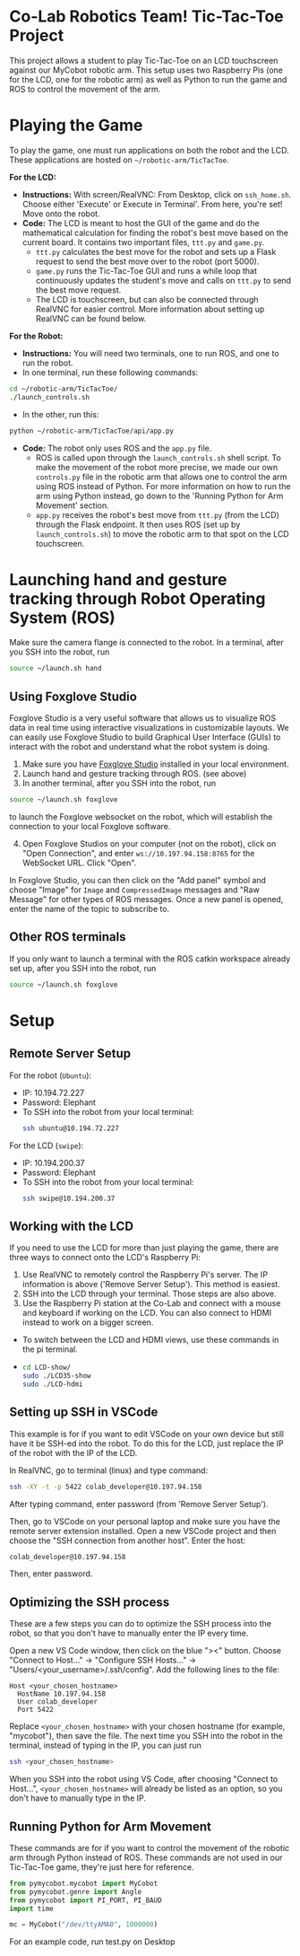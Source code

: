 # Co-Lab Robotics Team! Tic-Tac-Toe Project

This project allows a student to play Tic-Tac-Toe on an LCD touchscreen against our MyCobot robotic arm. This setup uses two Raspberry Pis (one for the LCD, one for the robotic arm) as well as Python to run the game and ROS to control the movement of the arm.

# Playing the Game
To play the game, one must run applications on both the robot and the LCD. These applications are hosted on `~/robotic-arm/TicTacToe`.

**For the LCD:**
* **Instructions:** With screen/RealVNC: From Desktop, click on `ssh_home.sh`. Choose either 'Execute' or Execute in Terminal'. From here, you're set! Move onto the robot.
* **Code:** The LCD is meant to host the GUI of the game and do the mathematical calculation for finding the robot's best move based on the current board. It contains two important files, `ttt.py` and `game.py`. 
  * `ttt.py` calculates the best move for the robot and sets up a Flask request to send the best move over to the robot (port 5000). 
  * `game.py` runs the Tic-Tac-Toe GUI and runs a while loop that continuously updates the student's move and calls on `ttt.py` to send the best move request.
  * The LCD is touchscreen, but can also be connected through RealVNC for easier control. More information about setting up RealVNC can be found below. 

**For the Robot:**
* **Instructions:** You will need two terminals, one to run ROS, and one to run the robot. 
* In one terminal, run these following commands: 
```bash
cd ~/robotic-arm/TicTacToe/
./launch_controls.sh
```
* In the other, run this: 
```bash
python ~/robotic-arm/TicTacToe/api/app.py
```
* **Code:** The robot only uses ROS and the `app.py` file. 
  * ROS is called upon through the `launch_controls.sh` shell script. To make the movement of the robot more precise, we made our own `controls.py` file in the robotic arm that allows one to control the arm using ROS instead of Python. For more information on how to run the arm using Python instead, go down to the 'Running Python for Arm Movement' section.
  * `app.py` receives the robot's best move from `ttt.py` (from the LCD) through the Flask endpoint. It then uses ROS (set up by `launch_controls.sh`) to move the robotic arm to that spot on the LCD touchscreen.


# Launching hand and gesture tracking through Robot Operating System (ROS)

Make sure the camera flange is connected to the robot. In a terminal, after you SSH into the robot, run
```bash
source ~/launch.sh hand
```

## Using Foxglove Studio
Foxglove Studio is a very useful software that allows us to visualize ROS data in real time using interactive visualizations in customizable layouts. We can easily use Foxglove Studio to build Graphical User Interface (GUIs) to interact with the robot and understand what the robot system is doing.

1. Make sure you have [Foxglove Studio](https://foxglove.dev/download]) installed in your local environment.
2. Launch hand and gesture tracking through ROS. (see above)
3. In another terminal, after you SSH into the robot, run
```bash
source ~/launch.sh foxglove
```
  to launch the Foxglove websocket on the robot, which will establish the connection to your local Foxglove software.

4. Open Foxglove Studios on your computer (not on the robot), click on "Open Connection", and enter `ws://10.197.94.158:8765` for the WebSocket URL. Click "Open". 

In Foxglove Studio, you can then click on the "Add panel" symbol and choose "Image" for `Image` and `CompressedImage` messages and "Raw Message" for other types of ROS messages. Once a new panel is opened, enter the name of the topic to subscribe to.

## Other ROS terminals
If you only want to launch a terminal with the ROS catkin workspace already set up, after you SSH into the robot, run
```bash
source ~/launch.sh foxglove
```

# Setup

## Remote Server Setup
For the robot (`Ubuntu`): 
* IP: 10.194.72.227
* Password: Elephant
* To SSH into the robot from your local terminal: 
  ```bash
  ssh ubuntu@10.194.72.227
  ```

For the LCD (`swipe`): 
* IP: 10.194.200.37
* Password: Elephant
* To SSH into the robot from your local terminal: 
  ```bash
  ssh swipe@10.194.200.37
  ```

## Working with the LCD
If you need to use the LCD for more than just playing the game, there are three ways to connect onto the LCD's Raspberry Pi: 
1. Use RealVNC to remotely control the Raspberry Pi's server. The IP information is above ('Remove Server Setup'). This method is easiest. 
2. SSH into the LCD through your terminal. Those steps are also above.
3. Use the Raspberry Pi station at the Co-Lab and connect with a mouse and keyboard if working on the LCD. You can also connect to HDMI instead to work on a bigger screen. 
  * To switch between the LCD and HDMI views, use these commands in the pi terminal.
  * ```bash 
    cd LCD-show/
    sudo ./LCD35-show
    sudo ./LCD-hdmi
    ```

## Setting up SSH in VSCode
This example is for if you want to edit VSCode on your own device but still have it be SSH-ed into the robot. To do this for the LCD, just replace the IP of the robot with the IP of the LCD. 

In RealVNC, go to terminal (linux) and type command:

```bash
ssh -XY -t -p 5422 colab_developer@10.197.94.158
```

After typing command, enter password (from 'Remove Server Setup').

Then, go to VSCode on your personal laptop and make sure you have the remote server extension installed. Open a new VSCode project and then choose the "SSH connection from another host". Enter the host:

```bash
colab_developer@10.197.94.158
```
Then, enter password.


## Optimizing the SSH process
These are a few steps you can do to optimize the SSH process into the robot, so that you don't have to manually enter the IP every time.

Open a new VS Code window, then click on the blue "><" button. Choose "Connect to Host..." -> "Configure SSH Hosts..." -> "Users/<your_username>/.ssh/config". Add the following lines to the file:

```
Host <your_chosen_hostname>
  HostName 10.197.94.158
  User colab_developer
  Port 5422
```

Replace `<your_chosen_hostname>` with your chosen hostname (for example, "mycobot"), then save the file. The next time you SSH into the robot in the terminal, instead of typing in the IP, you can just run

```bash
ssh <your_chosen_hostname>
```

When you SSH into the robot using VS Code, after choosing "Connect to Host...", `<your_chosen_hostname>` will already be listed as an option, so you don't have to manually type in the IP.

## Running Python for Arm Movement
These commands are for if you want to control the movement of the robotic arm through Python instead of ROS. These commands are not used in our Tic-Tac-Toe game, they're just here for reference.

```python
from pymycobot.mycobot import MyCobot
from pymycobot.genre import Angle
from pymycobot import PI_PORT, PI_BAUD
import time
```

```python
mc = MyCobot("/dev/ttyAMA0", 1000000)
```

For an example code, run test.py on Desktop
